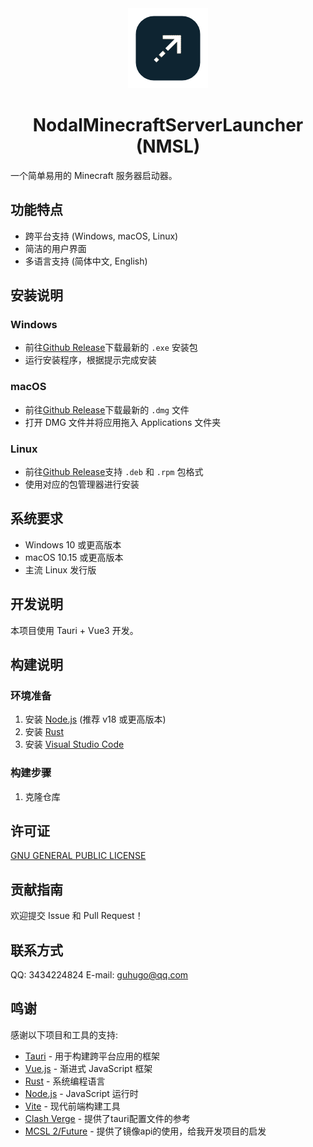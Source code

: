 <div align="center">
  <img src="./src-tauri/icons/128x128.png" alt="NMSL Logo">
  
  # NodalMinecraftServerLauncher (NMSL)
</div>

一个简单易用的 Minecraft 服务器启动器。

## 功能特点

- 跨平台支持 (Windows, macOS, Linux)
- 简洁的用户界面
- 多语言支持 (简体中文, English)

## 安装说明

### Windows
- 前往[Github Release](https://github.com/HugoQwQ/NodalMinecraftServerLauncher/releases)下载最新的 `.exe` 安装包
- 运行安装程序，根据提示完成安装

### macOS 
- 前往[Github Release](https://github.com/HugoQwQ/NodalMinecraftServerLauncher/releases)下载最新的 `.dmg` 文件
- 打开 DMG 文件并将应用拖入 Applications 文件夹

### Linux
- 前往[Github Release](https://github.com/HugoQwQ/NodalMinecraftServerLauncher/releases)支持 `.deb` 和 `.rpm` 包格式
- 使用对应的包管理器进行安装

## 系统要求

- Windows 10 或更高版本
- macOS 10.15 或更高版本
- 主流 Linux 发行版

## 开发说明

本项目使用 Tauri + Vue3 开发。

## 构建说明

### 环境准备

1. 安装 [Node.js](https://nodejs.org/) (推荐 v18 或更高版本)
2. 安装 [Rust](https://www.rust-lang.org/tools/install)
3. 安装 [Visual Studio Code](https://code.visualstudio.com)

### 构建步骤

1. 克隆仓库


## 许可证
[GNU GENERAL PUBLIC LICENSE](LICENSE)

## 贡献指南

欢迎提交 Issue 和 Pull Request！

## 联系方式
QQ: 3434224824
E-mail: guhugo@qq.com

## 鸣谢

感谢以下项目和工具的支持:

- [Tauri](https://tauri.app/) - 用于构建跨平台应用的框架
- [Vue.js](https://vuejs.org/) - 渐进式 JavaScript 框架
- [Rust](https://www.rust-lang.org/) - 系统编程语言
- [Node.js](https://nodejs.org/) - JavaScript 运行时
- [Vite](https://vitejs.dev/) - 现代前端构建工具
- [Clash Verge](https://www.clashverge.dev/) - 提供了tauri配置文件的参考
- [MCSL 2/Future](https://mcsl.com.cn/) - 提供了镜像api的使用，给我开发项目的启发

